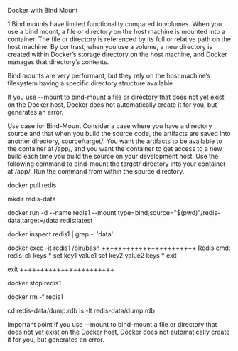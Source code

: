 Docker with Bind Mount

1.Bind mounts have limited functionality compared to volumes. When you use a bind mount, a file or directory on the host machine is mounted into a container. The file or directory is referenced by its full or relative path on the host machine. By contrast, when you use a volume, a new directory is created within Docker’s storage directory on the host machine, and Docker manages that directory’s contents.

Bind mounts are very performant, but they rely on the host machine’s filesystem having a specific directory structure available

If you use --mount to bind-mount a file or directory that does not yet exist on the Docker host, Docker does not automatically create it for you, but generates an error.

Use case for Bind-Mount
Consider a case where you have a directory source and that when you build the source code, the artifacts are saved into another directory, source/target/. You want the artifacts to be available to the container at /app/, and you want the container to get access to a new build each time you build the source on your development host. Use the following command to bind-mount the target/ directory into your container at /app/. Run the command from within the source directory.



docker pull redis 

mkdir redis-data

docker run -d  --name redis1 --mount type=bind,source="$(pwd)"/redis-data,target=/data redis:latest


docker inspect redis1 | grep -i 'data'

docker exec -it redis1 /bin/bash
+++++++++++++++++++++++
Redis cmd:
redis-cli
keys * 
set key1 value1
set key2 value2
keys *
exit

exit
+++++++++++++++++++++++

docker stop redis1

docker rm -f redis1

cd redis-data/dump.rdb
ls -lt redis-data/dump.rdb


Important point if you use --mount to bind-mount a file or directory that does not yet exist on the Docker host, Docker does not automatically create it for you, but generates an error.

